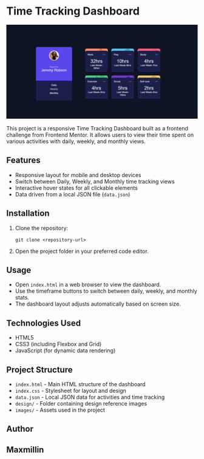 # Time Tracking Dashboard

![Dashboard Preview](./image.png)

This project is a responsive Time Tracking Dashboard built as a frontend challenge from Frontend Mentor. It allows users to view their time spent on various activities with daily, weekly, and monthly views.

## Features

- Responsive layout for mobile and desktop devices
- Switch between Daily, Weekly, and Monthly time tracking views
- Interactive hover states for all clickable elements
- Data driven from a local JSON file (`data.json`)

## Installation

1. Clone the repository:
   ```
   git clone <repository-url>
   ```
2. Open the project folder in your preferred code editor.

## Usage

- Open `index.html` in a web browser to view the dashboard.
- Use the timeframe buttons to switch between daily, weekly, and monthly stats.
- The dashboard layout adjusts automatically based on screen size.

## Technologies Used

- HTML5
- CSS3 (including Flexbox and Grid)
- JavaScript (for dynamic data rendering)

## Project Structure

- `index.html` - Main HTML structure of the dashboard
- `index.css` - Stylesheet for layout and design
- `data.json` - Local JSON data for activities and time tracking
- `design/` - Folder containing design reference images
- `images/` - Assets used in the project

## Author

## Maxmillin
